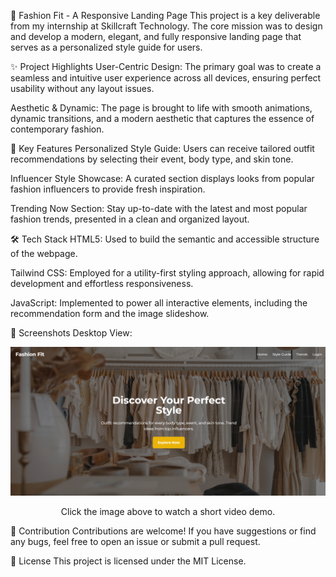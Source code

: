 👗 Fashion Fit - A Responsive Landing Page
This project is a key deliverable from my internship at Skillcraft Technology. The core mission was to design and develop a modern, elegant, and fully responsive landing page that serves as a personalized style guide for users.

✨ Project Highlights
User-Centric Design: The primary goal was to create a seamless and intuitive user experience across all devices, ensuring perfect usability without any layout issues.

Aesthetic & Dynamic: The page is brought to life with smooth animations, dynamic transitions, and a modern aesthetic that captures the essence of contemporary fashion.

🌟 Key Features
Personalized Style Guide: Users can receive tailored outfit recommendations by selecting their event, body type, and skin tone.

Influencer Style Showcase: A curated section displays looks from popular fashion influencers to provide fresh inspiration.

Trending Now Section: Stay up-to-date with the latest and most popular fashion trends, presented in a clean and organized layout.

🛠️ Tech Stack
HTML5: Used to build the semantic and accessible structure of the webpage.

Tailwind CSS: Employed for a utility-first styling approach, allowing for rapid development and effortless responsiveness.

JavaScript: Implemented to power all interactive elements, including the recommendation form and the image slideshow.

📸 Screenshots
Desktop View:
<p align="center">
<a href="https://geetikachaudhary09.github.io/SCT_WD_1/">
<img src="https://github.com/GeetikaChaudhary09/SCT_WD_1/blob/main/Screenshot%202025-09-11%20013116.png" alt="Video Demo of the Website" width="600">
</a>
</p>
<p align="center">Click the image above to watch a short video demo.</p>

🤝 Contribution
Contributions are welcome! If you have suggestions or find any bugs, feel free to open an issue or submit a pull request.

📜 License
This project is licensed under the MIT License.
